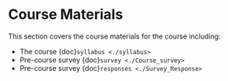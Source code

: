 # Course Materials

This section covers the course materials for the course including: 
* The course {doc}`syllabus <./syllabus>`
* Pre-course survey {doc}`survey <./Course_survey>`
* Pre-course survey {doc}`responses <./Survey_Response>`
